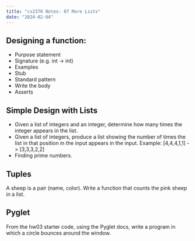 ```yaml
---
title: "cs2370 Notes: 07 More Lists"
date: "2024-02-04"
---
```


## Designing a function:

 - Purpose statement
 - Signature (e.g. int -> int)
 - Examples
 - Stub
 - Standard pattern
 - Write the body
 - Asserts


## Simple Design with Lists

 - Given a list of integers and an integer, determine how many times
   the integer appears in the list.
 - Given a list of integers, produce a list showing the number of
   times the list in that position in the input appears in the input.
   Example: [4,4,4,1,1] -> [3,3,3,2,2]
 - Finding prime numbers.


## Tuples

A sheep is a pair (name, color). Write a function that counts the pink
sheep in a list.


## Pyglet

From the hw03 starter code, using the Pyglet docs, write a program
in which a circle bounces around the window.
